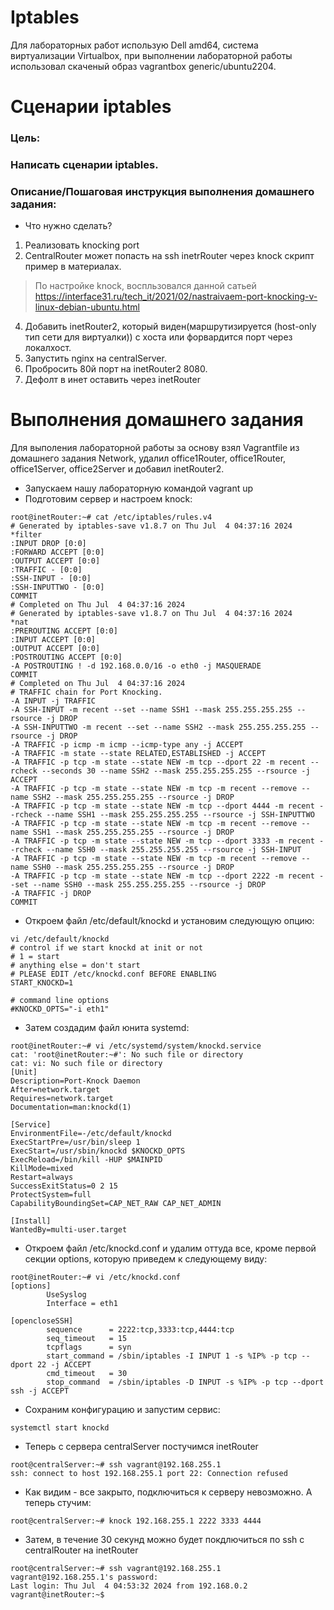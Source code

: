 # Iptables
Для лабораторных работ использую Dell amd64, система виртуализации Virtualbox, при выполнении лабораторной работы использовал скаченый образ vagrantbox generic/ubuntu2204.

# Сценарии iptables

### Цель:
### Написать сценарии iptables.

### Описание/Пошаговая инструкция выполнения домашнего задания:</br>
- Что нужно сделать?

1. Реализовать knocking port
2. CentralRouter может попасть на ssh inetrRouter через knock скрипт пример в материалах.
> По настройке knock, воспльзовался данной сатьей https://interface31.ru/tech_it/2021/02/nastraivaem-port-knocking-v-linux-debian-ubuntu.html
4. Добавить inetRouter2, который виден(маршрутизируется (host-only тип сети для виртуалки)) с хоста или форвардится порт через локалхост.
5. Запустить nginx на centralServer.
6. Пробросить 80й порт на inetRouter2 8080.
7. Дефолт в инет оставить через inetRouter

# Выполнения домашнего задания
Для выполения лабораторной работы за основу взял Vagrantfile из домашнего задания Network, удалил office1Router, office1Router, office1Server, office2Server и добавил inetRouter2.
- Запускаем нашу лабораторную командой vagrant up
- Подготовим сервер и настроем knock:
```
root@inetRouter:~# cat /etc/iptables/rules.v4 
# Generated by iptables-save v1.8.7 on Thu Jul  4 04:37:16 2024
*filter
:INPUT DROP [0:0]
:FORWARD ACCEPT [0:0]
:OUTPUT ACCEPT [0:0]
:TRAFFIC - [0:0]
:SSH-INPUT - [0:0]
:SSH-INPUTTWO - [0:0]
COMMIT
# Completed on Thu Jul  4 04:37:16 2024
# Generated by iptables-save v1.8.7 on Thu Jul  4 04:37:16 2024
*nat
:PREROUTING ACCEPT [0:0]
:INPUT ACCEPT [0:0]
:OUTPUT ACCEPT [0:0]
:POSTROUTING ACCEPT [0:0]
-A POSTROUTING ! -d 192.168.0.0/16 -o eth0 -j MASQUERADE
COMMIT
# Completed on Thu Jul  4 04:37:16 2024
# TRAFFIC chain for Port Knocking.
-A INPUT -j TRAFFIC
-A SSH-INPUT -m recent --set --name SSH1 --mask 255.255.255.255 --rsource -j DROP
-A SSH-INPUTTWO -m recent --set --name SSH2 --mask 255.255.255.255 --rsource -j DROP
-A TRAFFIC -p icmp -m icmp --icmp-type any -j ACCEPT
-A TRAFFIC -m state --state RELATED,ESTABLISHED -j ACCEPT
-A TRAFFIC -p tcp -m state --state NEW -m tcp --dport 22 -m recent --rcheck --seconds 30 --name SSH2 --mask 255.255.255.255 --rsource -j ACCEPT
-A TRAFFIC -p tcp -m state --state NEW -m tcp -m recent --remove --name SSH2 --mask 255.255.255.255 --rsource -j DROP
-A TRAFFIC -p tcp -m state --state NEW -m tcp --dport 4444 -m recent --rcheck --name SSH1 --mask 255.255.255.255 --rsource -j SSH-INPUTTWO
-A TRAFFIC -p tcp -m state --state NEW -m tcp -m recent --remove --name SSH1 --mask 255.255.255.255 --rsource -j DROP
-A TRAFFIC -p tcp -m state --state NEW -m tcp --dport 3333 -m recent --rcheck --name SSH0 --mask 255.255.255.255 --rsource -j SSH-INPUT
-A TRAFFIC -p tcp -m state --state NEW -m tcp -m recent --remove --name SSH0 --mask 255.255.255.255 --rsource -j DROP
-A TRAFFIC -p tcp -m state --state NEW -m tcp --dport 2222 -m recent --set --name SSH0 --mask 255.255.255.255 --rsource -j DROP
-A TRAFFIC -j DROP
COMMIT
```

- Откроем файл /etc/default/knockd и установим следующую опцию:
```
vi /etc/default/knockd
# control if we start knockd at init or not
# 1 = start
# anything else = don't start
# PLEASE EDIT /etc/knockd.conf BEFORE ENABLING
START_KNOCKD=1

# command line options
#KNOCKD_OPTS="-i eth1"
```

- Затем создадим файл юнита systemd:
```
root@inetRouter:~# vi /etc/systemd/system/knockd.service
cat: 'root@inetRouter:~#': No such file or directory
cat: vi: No such file or directory
[Unit]
Description=Port-Knock Daemon
After=network.target
Requires=network.target
Documentation=man:knockd(1)

[Service]
EnvironmentFile=-/etc/default/knockd
ExecStartPre=/usr/bin/sleep 1
ExecStart=/usr/sbin/knockd $KNOCKD_OPTS
ExecReload=/bin/kill -HUP $MAINPID
KillMode=mixed
Restart=always
SuccessExitStatus=0 2 15
ProtectSystem=full
CapabilityBoundingSet=CAP_NET_RAW CAP_NET_ADMIN

[Install]
WantedBy=multi-user.target
```

- Откроем файл /etc/knockd.conf и удалим оттуда все, кроме первой секции options, которую приведем к следующему виду:
```
root@inetRouter:~# vi /etc/knockd.conf
[options]
        UseSyslog
        Interface = eth1

[opencloseSSH]
        sequence      = 2222:tcp,3333:tcp,4444:tcp
        seq_timeout   = 15
        tcpflags      = syn
        start_command = /sbin/iptables -I INPUT 1 -s %IP% -p tcp --dport 22 -j ACCEPT
        cmd_timeout   = 30
        stop_command  = /sbin/iptables -D INPUT -s %IP% -p tcp --dport ssh -j ACCEPT
```

- Сохраним конфигурацию и запустим сервис:
```
systemctl start knockd
```

- Теперь с сервера centralServer постучимся inetRouter
```
root@centralServer:~# ssh vagrant@192.168.255.1
ssh: connect to host 192.168.255.1 port 22: Connection refused
```

- Как видим - все закрыто, подключиться к серверу невозможно. А теперь стучим:
```
root@centralServer:~# knock 192.168.255.1 2222 3333 4444
```

- Затем, в течение 30 секунд можно будет покдлючиться по ssh с centralRouter на inetRouter
```
root@centralServer:~# ssh vagrant@192.168.255.1
vagrant@192.168.255.1's password: 
Last login: Thu Jul  4 04:53:32 2024 from 192.168.0.2
vagrant@inetRouter:~$ 
```
